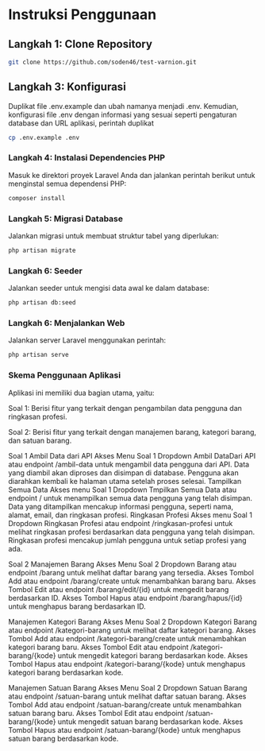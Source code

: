 # Instruksi Penggunaan


## Langkah 1: Clone Repository

```bash
git clone https://github.com/soden46/test-varnion.git
```

## Langkah 3: Konfigurasi
Duplikat file .env.example dan ubah namanya menjadi .env. Kemudian, konfigurasi file .env dengan informasi yang sesuai seperti pengaturan database dan URL aplikasi, perintah duplikat

```bash
cp .env.example .env
```

### Langkah 4: Instalasi Dependencies PHP
Masuk ke direktori proyek Laravel Anda dan jalankan perintah berikut untuk menginstal semua dependensi PHP:

```bash
composer install
```

### Langkah 5: Migrasi Database
Jalankan migrasi untuk membuat struktur tabel yang diperlukan:

```bash
php artisan migrate
```

### Langkah 6: Seeder
Jalankan seeder untuk mengisi data awal ke dalam database:

```bash
php artisan db:seed
```

### Langkah 6: Menjalankan Web
Jalankan server Laravel menggunakan perintah:

```bash
php artisan serve
```

### Skema Penggunaan Aplikasi
Aplikasi ini memiliki dua bagian utama, yaitu:

Soal 1: Berisi fitur yang terkait dengan pengambilan data pengguna dan ringkasan profesi.

Soal 2: Berisi fitur yang terkait dengan manajemen barang, kategori barang, dan satuan barang.

Soal 1
Ambil Data dari API
Akses Menu Soal 1 Dropdown Ambil DataDari API atau endpoint /ambil-data untuk mengambil data pengguna dari API.
Data yang diambil akan diproses dan disimpan di database.
Pengguna akan diarahkan kembali ke halaman utama setelah proses selesai.
Tampilkan Semua Data
Akses menu Soal 1 Dropdown Tmpilkan Semua Data atau endpoint /  untuk menampilkan semua data pengguna yang telah disimpan.
Data yang ditampilkan mencakup informasi pengguna, seperti nama, alamat, email, dan ringkasan profesi.
Ringkasan Profesi
Akses menu Soal 1 Dropdown Ringkasan Profesi atau endpoint /ringkasan-profesi untuk melihat ringkasan profesi berdasarkan data pengguna yang telah disimpan.
Ringkasan profesi mencakup jumlah pengguna untuk setiap profesi yang ada.

Soal 2
Manajemen Barang
Akses Menu Soal 2 Dropdown Barang atau endpoint /barang untuk melihat daftar barang yang tersedia.
Akses Tombol Add atau endpoint /barang/create untuk menambahkan barang baru.
Akses Tombol Edit atau endpoint /barang/edit/{id} untuk mengedit barang berdasarkan ID.
Akses Tombol Hapus atau endpoint /barang/hapus/{id} untuk menghapus barang berdasarkan ID.

Manajemen Kategori Barang
Akses Menu Soal 2 Dropdown Kategori Barang atau endpoint /kategori-barang untuk melihat daftar kategori barang.
Akses Tombol Add atau endpoint /kategori-barang/create untuk menambahkan kategori barang baru.
Akses Tombol Edit atau endpoint /kategori-barang/{kode} untuk mengedit kategori barang berdasarkan kode.
Akses Tombol Hapus atau endpoint /kategori-barang/{kode} untuk menghapus kategori barang berdasarkan kode.

Manajemen Satuan Barang
Akses Menu Soal 2 Dropdown Satuan Barang atau endpoint /satuan-barang untuk melihat daftar satuan barang.
Akses Tombol Add atau endpoint /satuan-barang/create untuk menambahkan satuan barang baru.
Akses Tombol Edit atau endpoint /satuan-barang/{kode} untuk mengedit satuan barang berdasarkan kode.
Akses Tombol Hapus atau endpoint /satuan-barang/{kode} untuk menghapus satuan barang berdasarkan kode.